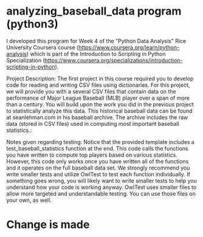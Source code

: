 # analyzing_baseball_data program (python3)

I developed this program for Week 4 of the "Python Data Analysis" Rice University 
Coursera course (https://www.coursera.org/learn/python-analysis) which is part of the
Introduction to Scripting in Python Specialization 
(https://www.coursera.org/specializations/introduction-scripting-in-python).

Project Description:
The first project in this course required you to develop code for reading and 
writing CSV files using dictionaries. For this project, we will provide you with a 
several CSV files that contain data on the performance of Major League Baseball 
(MLB) player over a span of more than a century. You will build upon the work you 
did in the previous project to statistically analyze this data. This historical 
baseball data can be found at seanlehman.com in his baseball archive. The archive 
includes the raw data (stored in CSV files) used in computing most important 
baseball statistics.:

Notes given regarding testing:
Notice that the provided template includes a test_baseball_statistics function at 
the end. This code calls the functions you have written to compute top players 
based on various statistics. However, this code only works once you have written 
all of the functions and it operates on the full baseball data set. We strongly 
recommend you write smaller tests and utilize OwlTest to test each function 
individually. If something goes wrong, you will likely want to write smaller tests to 
help you understand how your code is working anyway. OwlTest uses smaller files to 
allow more targeted and understandable testing. You can use those files on your
own, as well.

# Change is made
